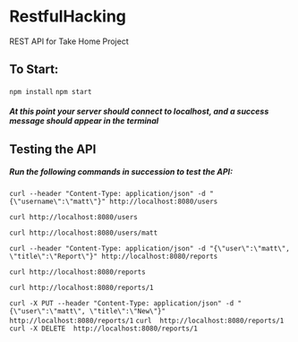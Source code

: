 # RestfulHacking
REST API for Take Home Project

## To Start:
`npm install`
`npm start`

##### At this point your server should connect to localhost, and a success message should appear in the terminal

## Testing the API
##### Run the following commands in succession to test the API:
`curl --header "Content-Type: application/json" -d "{\"username\":\"matt\"}" http://localhost:8080/users`

`curl http://localhost:8080/users`

`curl http://localhost:8080/users/matt`

`curl --header "Content-Type: application/json" -d "{\"user\":\"matt\", \"title\":\"Report\"}" http://localhost:8080/reports`

`curl http://localhost:8080/reports`

`curl http://localhost:8080/reports/1`

`curl -X PUT --header "Content-Type: application/json" -d "{\"user\":\"matt\", \"title\":\"New\"}" http://localhost:8080/reports/1`
`curl  http://localhost:8080/reports/1`
`curl -X DELETE  http://localhost:8080/reports/1`
